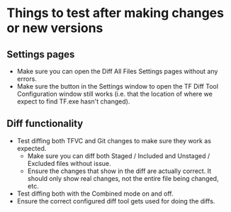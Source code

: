 # Things to test after making changes or new versions

## Settings pages

- Make sure you can open the Diff All Files Settings pages without any errors.
- Make sure the button in the Settings window to open the TF Diff Tool Configuration window still works (i.e. that the location of where we expect to find TF.exe hasn't changed).

## Diff functionality

- Test diffing both TFVC and Git changes to make sure they work as expected.
  - Make sure you can diff both Staged / Included and Unstaged / Excluded files without issue.
  - Ensure the changes that show in the diff are actually correct.
  It should only show real changes, not the entire file being changed, etc.
- Test diffing both with the Combined mode on and off.
- Ensure the correct configured diff tool gets used for doing the diffs.